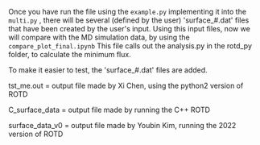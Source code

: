 Once you have run the file using the `example.py` implementing it into the `multi.py` , there will be several (defined by the user) 'surface_#.dat' files that have been created by the user's input. Using this input files, now we will compare with the MD simulation data, by using the `compare_plot_final.ipynb` This file calls out the analysis.py in the rotd_py folder, to calculate the minimum flux.

To make it easier to test, the 'surface_#.dat' files are added.

tst_me.out = output file made by Xi Chen, using the python2 version of ROTD

C_surface_data = output file made by running the C++ ROTD

surface_data_v0 = output file made by Youbin Kim, running the 2022 version of ROTD
